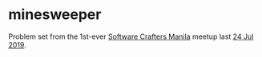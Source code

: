 # minesweeper

Problem set from the 1st-ever [Software Crafters Manila](https://www.meetup.com/Software-Crafters-Manila/) meetup last [24 Jul 2019](https://www.meetup.com/Software-Crafters-Manila/events/262997675/).
